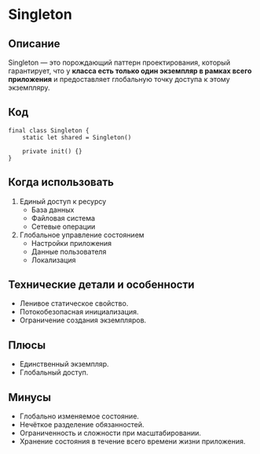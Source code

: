# Singleton

## Описание 
Singleton — это порождающий паттерн проектирования, который гарантирует, что у **класса есть только один экземпляр в рамках всего приложения** и предоставляет глобальную точку доступа к этому экземпляру.

## Код 
``` 
final class Singleton {
    static let shared = Singleton()
    
    private init() {}
} 
```
    
## Когда использовать 
1. Единый доступ к ресурсу
    - База данных
    - Файловая система
    - Сетевые операции
2. Глобальное управление состоянием
    - Настройки приложения
    - Данные пользователя
    - Локализация

## Технические детали и особенности
 - Ленивое статическое свойство.
 - Потокобезопасная инициализация.
 - Ограничение создания экземпляров.
    
## Плюсы 
 - Единственный экземпляр. 
 - Глобальный доступ.

## Минусы 
 - Глобально изменяемое состояние. 
 - Нечёткое разделение обязанностей.
 - Ограниченность и сложности при масштабировании. 
 - Хранение состояния в течение всего времени жизни приложения.


